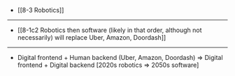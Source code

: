 - [[8-3 Robotics]]
---
- [[8-1c2 Robotics then software (likely in that order, although not necessarily) will replace Uber, Amazon, Doordash]]
---
- Digital frontend + Human backend (Uber, Amazon, Doordash) ⇒ Digital frontend + Digital backend [2020s robotics ⇒ 2050s software]
